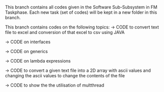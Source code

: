 This branch contains all codes given in the Software Sub-Subsystem in FM Taskphase.
Each new task (set of codes) will be kept in a new folder in this branch.


This branch contains codes on the following topics:
-> CODE to convert text file to excel and conversion of that excel to csv using JAVA

-> CODE on interfaces

-> CODE on generics

-> CODE on lambda expressions

-> CODE to convert a given text file into a 2D array with ascii values and changing the ascii values to change the contents of the file

-> CODE to show the the utilisation of multthread
